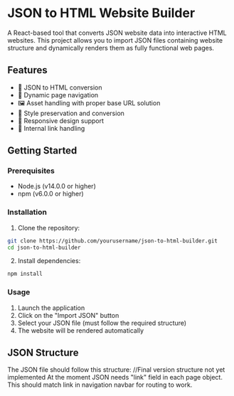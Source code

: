 # JSON to HTML Website Builder

A React-based tool that converts JSON website data into interactive HTML websites. This project allows you to import JSON files containing website structure and dynamically renders them as fully functional web pages.

## Features

- 📄 JSON to HTML conversion
- 🔄 Dynamic page navigation
- 🖼️ Asset handling with proper base URL solution
- 🎨 Style preservation and conversion
- 📱 Responsive design support
- 🔗 Internal link handling

## Getting Started

### Prerequisites

- Node.js (v14.0.0 or higher)
- npm (v6.0.0 or higher)

### Installation

1. Clone the repository:

```bash
git clone https://github.com/yourusername/json-to-html-builder.git
cd json-to-html-builder
```

2. Install dependencies:

```bash
npm install
```

### Usage

1. Launch the application
2. Click on the "Import JSON" button
3. Select your JSON file (must follow the required structure)
4. The website will be rendered automatically

## JSON Structure

The JSON file should follow this structure:
//Final version structure not yet implemented
At the moment JSON needs "link" field in each page object. This should match link in navigation navbar for routing to work. 
